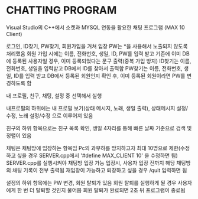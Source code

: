 # CHATTING PROGRAM

Visual Studio의 C++에서 소켓과 MYSQL 연동을 활요한 채팅 프로그램 (MAX 10 Client)

로그인, ID찾기, PW찾기, 회원가입을 거쳐 입장
  PW는 *을 사용해서 노출되지 않도록 처리했음
  회원 가입 시에는 이름, 전화번호, 생일, ID, PW를 입력 받고 기존에 이미 DB에 등록된 사용자일 경우, 이미 등록되었다는 문구 출력(중복 가입 방지)
  ID찾기는 이름, 전화번호, 생일을 입력받고 DB에서 ID를 찾아서 출력함
  PW찾기는 이름, 전화번호, 생일, ID를 입력 받고 DB에서 등록된 회원인지 확인 후, 이미 등록된 회원이라면 PW를 변경하도록 함

내 프로필, 친구, 채팅, 설정 중 선택해서 실행

내프로필의 하위에는 내 프로필 보기(상태 메시지, 노래, 생일 출력), 상태메시지 설정/수정, 노래 설정/수정 으로 이루어져 있음

친구의 하위 항목으로는 친구 목록 확인, 생일 4자리를 통해 빠른 날짜 기준으로 검색 및 정렬이 있음

채팅은 채팅방에 입장하는 항목임
  Pc의 과부하를 방지하고자 최대 10명으로 제한(수정하고 싶을 경우 SERVER.cpp에서 '#define MAX_CLIENT 10' 을 수정하면 됨)
  SERVER.cpp를 실행시켜야 채팅방 입장 가능
  입장시, 사용자 입장 전까지 해당 채팅방의 채팅 기록이 전부 출력됨
  재입장이 가능하고 퇴장하고 싶을 경우 /quit 입력하면 됨

설정의 하위 항목에는 PW 변경, 회원 탈퇴가 있음
  회원 탈퇴를 실행하게 될 경우 사용자에게 한 번 더 탈퇴할 것인지 물어봄
  회원 탈퇴가 완료되면 2초 뒤 프로그램이 종료됨
